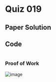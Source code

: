 # Quiz 019

## Paper Solution


## Code
```.py

```

### Proof of Work
![image](https://github.com/user-attachments/assets/7dca9e20-bf9f-4996-bd74-0394a63e9375)

